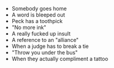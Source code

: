 - Somebody goes home
- A word is bleeped out
- Peck has a toothpick
- "No more ink"
- A really fucked up insult
- A reference to an "alliance"
- When a judge has to break a tie
- "Throw you under the bus"
- When they actually compliment a tattoo
